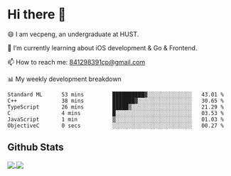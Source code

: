 
# Hi there 👋
😄 I am vecpeng, an undergraduate at HUST.

🌱 I’m currently learning about iOS development & Go & Frontend.

📫 How to reach me: 841298391cp@gmail.com

📊 My weekly development breakdown
<!--START_SECTION:waka-->

```text
Standard ML      53 mins         ██████████▓░░░░░░░░░░░░░░   43.01 %
C++              38 mins         ███████▓░░░░░░░░░░░░░░░░░   30.65 %
TypeScript       26 mins         █████▒░░░░░░░░░░░░░░░░░░░   21.29 %
C                4 mins          █░░░░░░░░░░░░░░░░░░░░░░░░   03.53 %
JavaScript       1 min           ▒░░░░░░░░░░░░░░░░░░░░░░░░   01.03 %
ObjectiveC       0 secs          ░░░░░░░░░░░░░░░░░░░░░░░░░   00.27 %
```

<!--END_SECTION:waka-->

## Github Stats
<a href="https://github.com/anuraghazra/github-readme-stats">
  <img align="center" src="https://github-readme-stats.vercel.app/api?username=vecpeng&count_private=true&hide=stars" />
</a>
<a href="https://github.com/anuraghazra/convoychat">
  <img align="center" src="https://github-readme-stats.vercel.app/api/top-langs/?username=vecpeng&layout=compact" />
</a>
